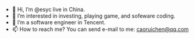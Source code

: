- 👋 Hi, I’m @esyc live in China.
- 👀 I’m interested in investing, playing game, and sofeware coding.
- 🌱 I’m a software engineer in Tencent.
- 📫 How to reach me? You can send e-mail to me: caoruichen@qq.com

<!---
esyc/esyc is a ✨ special ✨ repository because its `README.md` (this file) appears on your GitHub profile.
You can click the Preview link to take a look at your changes.
--->
